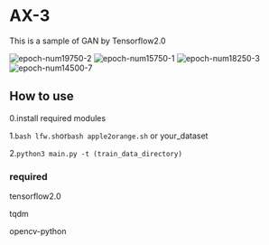# AX-3
This is a sample of GAN by Tensorflow2.0

![epoch-num19750-2](https://user-images.githubusercontent.com/47020182/67148994-ea5bed80-f2e0-11e9-9e25-42705e55c531.png)
![epoch-num15750-1](https://user-images.githubusercontent.com/47020182/67149004-0d869d00-f2e1-11e9-8cf2-a411d91ae619.png)
![epoch-num18250-3](https://user-images.githubusercontent.com/47020182/67149019-373fc400-f2e1-11e9-86c1-688a7658df5d.png)
![epoch-num14500-7](https://user-images.githubusercontent.com/47020182/67149036-766e1500-f2e1-11e9-863e-145d3b2de903.png)


## How to use
0.install required modules

1.`bash lfw.sh`or`bash apple2orange.sh` or your_dataset

2.`python3 main.py -t (train_data_directory)` 

### required
tensorflow2.0

tqdm

opencv-python
